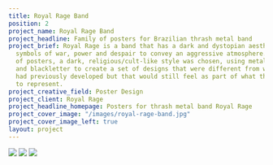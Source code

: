 ```yaml
---
title: Royal Rage Band
position: 2
project_name: Royal Rage Band
project_headline: Family of posters for Brazilian thrash metal band
project_brief: Royal Rage is a band that has a dark and dystopian aesthetics, using
  symbols of war, power and despair to convey an aggressive atmosphere. For the family
  of posters, a dark, religious/cult-like style was chosen, using metal, sharp edges
  and blackletter to create a set of designs that were different from what the band
  had previously developed but that would still feel as part of what the band wants
  to represent.
project_creative_field: Poster Design
project_client: Royal Rage
project_headline_homepage: Posters for thrash metal band Royal Rage
project_cover_image: "/images/royal-rage-band.jpg"
project_cover_image_left: true
layout: project
---
```


![](/uploads/Royal%20-%20Poster%20Resize-01.jpg)
![](/uploads/Royal%20-%20Poster%20Resize-02.jpg)
![](/uploads/Royal%20-%20Poster%20Resize-03.jpg)